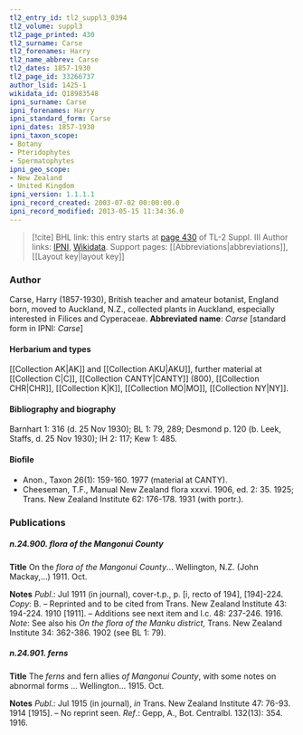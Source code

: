 ```yaml
---
tl2_entry_id: tl2_suppl3_0394
tl2_volume: suppl3
tl2_page_printed: 430
tl2_surname: Carse
tl2_forenames: Harry
tl2_name_abbrev: Carse
tl2_dates: 1857-1930
tl2_page_id: 33266737
author_lsid: 1425-1
wikidata_id: Q18983548
ipni_surname: Carse
ipni_forenames: Harry
ipni_standard_form: Carse
ipni_dates: 1857-1930
ipni_taxon_scope: 
- Botany
- Pteridophytes
- Spermatophytes
ipni_geo_scope: 
- New Zealand
- United Kingdom
ipni_version: 1.1.1.1
ipni_record_created: 2003-07-02 00:00:00.0
ipni_record_modified: 2013-05-15 11:34:36.0
---
```


> [!cite] BHL link: this entry starts at [page 430](https://www.biodiversitylibrary.org/page/33266737) of TL-2 Suppl. III
> Author links: [IPNI](https://www.ipni.org/a/1425-1), [Wikidata](https://www.wikidata.org/wiki/Q18983548). Support pages: [[Abbreviations|abbreviations]], [[Layout key|layout key]]

### Author

Carse, Harry (1857-1930), British teacher and amateur botanist, England born, moved to Auckland, N.Z., collected plants in Auckland, especially interested in Filices and Cyperaceae. 
**Abbreviated name**: *Carse* \[standard form in IPNI: *Carse*\]

#### Herbarium and types

[[Collection AK|AK]] and [[Collection AKU|AKU]], further material at [[Collection C|C]], [[Collection CANTY|CANTY]] (800), [[Collection CHR|CHR]], [[Collection K|K]], [[Collection MO|MO]], [[Collection NY|NY]].

#### Bibliography and biography

Barnhart 1: 316 (d. 25 Nov 1930); BL 1: 79, 289; Desmond p. 120 (b. Leek, Staffs, d. 25 Nov 1930); IH 2: 117; Kew 1: 485.

#### Biofile

- Anon., Taxon 26(1): 159-160. 1977 (material at CANTY).
- Cheeseman, T.F., Manual New Zealand flora xxxvi. 1906, ed. 2: 35. 1925; Trans. New Zealand Institute 62: 176-178. 1931 (with portr.).

### Publications

##### n.24.900. flora of the Mangonui County

**Title**
On the *flora of the Mangonui County*... Wellington, N.Z. (John Mackay,...) 1911. Oct.

**Notes**
*Publ*.: Jul 1911 (in journal), cover-t.p., p. \[i, recto of 194\], \[194\]-224. *Copy*: B. – Reprinted and to be cited from Trans. New Zealand Institute 43: 194-224. 1910 \[1911\]. – Additions see next item and l.c. 48: 237-246. 1916.
*Note*: See also his *On the flora of the Manku district*, Trans. New Zealand Institute 34: 362-386. 1902 (see BL 1: 79).

##### n.24.901. ferns

**Title**
The *ferns* and fern allies *of Mangonui County*, with some notes on abnormal forms ... Wellington... 1915. Oct.

**Notes**
*Publ*.: Jul 1915 (in journal), *in* Trans. New Zealand Institute 47: 76-93. 1914 \[1915\]. – No reprint seen.
*Ref*.: Gepp, A., Bot. Centralbl. 132(13): 354. 1916.

